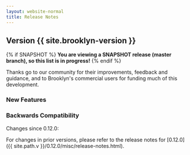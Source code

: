 ```yaml
---
layout: website-normal
title: Release Notes
---
```


## Version {{ site.brooklyn-version }}

{% if SNAPSHOT %}
**You are viewing a SNAPSHOT release (master branch), so this list is in progress!**
{% endif %}

Thanks go to our community for their improvements, feedback and guidance, and
to Brooklyn's commercial users for funding much of this development.

### New Features


### Backwards Compatibility

Changes since 0.12.0:


For changes in prior versions, please refer to the release notes for 
[0.12.0]({{ site.path.v }}/0.12.0/misc/release-notes.html).
